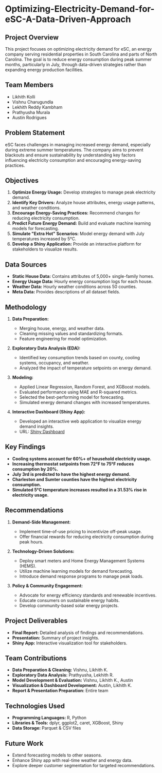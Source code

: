 # Optimizing-Electricity-Demand-for-eSC-A-Data-Driven-Approach

## Project Overview
This project focuses on optimizing electricity demand for eSC, an energy company serving residential properties in South Carolina and parts of North Carolina. The goal is to reduce energy consumption during peak summer months, particularly in July, through data-driven strategies rather than expanding energy production facilities.

## Team Members
- Likhith Kolli
- Vishnu Charugundla
- Lekhith Reddy Kambham
- Prathyusha Murala
- Austin Rodrigues

## Problem Statement
eSC faces challenges in managing increased energy demand, especially during extreme summer temperatures. The company aims to prevent blackouts and ensure sustainability by understanding key factors influencing electricity consumption and encouraging energy-saving practices.

## Objectives
1. **Optimize Energy Usage:** Develop strategies to manage peak electricity demand.
2. **Identify Key Drivers:** Analyze house attributes, energy usage patterns, and weather conditions.
3. **Encourage Energy-Saving Practices:** Recommend changes for reducing electricity consumption.
4. **Predict Future Energy Demand:** Build and evaluate machine learning models for forecasting.
5. **Simulate "Extra Hot" Scenarios:** Model energy demand with July temperatures increased by 5°C.
6. **Develop a Shiny Application:** Provide an interactive platform for stakeholders to visualize results.

## Data Sources
- **Static House Data:** Contains attributes of 5,000+ single-family homes.
- **Energy Usage Data:** Hourly energy consumption logs for each house.
- **Weather Data:** Hourly weather conditions across 50 counties.
- **Meta Data:** Provides descriptions of all dataset fields.

## Methodology
1. **Data Preparation:**
   - Merging house, energy, and weather data.
   - Cleaning missing values and standardizing formats.
   - Feature engineering for model optimization.
  
2. **Exploratory Data Analysis (EDA):**
   - Identified key consumption trends based on county, cooling systems, occupancy, and weather.
   - Analyzed the impact of temperature setpoints on energy demand.

3. **Modeling:**
   - Applied Linear Regression, Random Forest, and XGBoost models.
   - Evaluated performance using MAE and R-squared metrics.
   - Selected the best-performing model for forecasting.
   - Simulated energy demand changes with increased temperatures.

4. **Interactive Dashboard (Shiny App):**
   - Developed an interactive web application to visualize energy demand insights.
   - URL: [Shiny Dashboard](https://klikhith.shinyapps.io/final_shiny/)

## Key Findings
- **Cooling systems account for 60%+ of household electricity usage.**
- **Increasing thermostat setpoints from 72°F to 75°F reduces consumption by 20%.**
- **July 3rd is predicted to have the highest energy demand.**
- **Charleston and Sumter counties have the highest electricity consumption.**
- **Simulated 5°C temperature increases resulted in a 31.53% rise in electricity usage.**

## Recommendations
1. **Demand-Side Management:**
   - Implement time-of-use pricing to incentivize off-peak usage.
   - Offer financial rewards for reducing electricity consumption during peak hours.

2. **Technology-Driven Solutions:**
   - Deploy smart meters and Home Energy Management Systems (HEMS).
   - Utilize machine learning models for demand forecasting.
   - Introduce demand response programs to manage peak loads.

3. **Policy & Community Engagement:**
   - Advocate for energy efficiency standards and renewable incentives.
   - Educate consumers on sustainable energy habits.
   - Develop community-based solar energy projects.

## Project Deliverables
- **Final Report:** Detailed analysis of findings and recommendations.
- **Presentation:** Summary of project insights.
- **Shiny App:** Interactive visualization tool for stakeholders.

## Team Contributions
- **Data Preparation & Cleaning:** Vishnu, Likhith K.
- **Exploratory Data Analysis:** Prathyusha, Lekhith R.
- **Model Development & Evaluation:** Vishnu, Likhith K., Austin
- **Visualization & Dashboard Development:** Austin, Likhith K.
- **Report & Presentation Preparation:** Entire team

## Technologies Used
- **Programming Languages:** R, Python
- **Libraries & Tools:** dplyr, ggplot2, caret, XGBoost, Shiny
- **Data Storage:** Parquet & CSV files

## Future Work
- Extend forecasting models to other seasons.
- Enhance Shiny app with real-time weather and energy data.
- Explore deeper customer segmentation for targeted recommendations.


